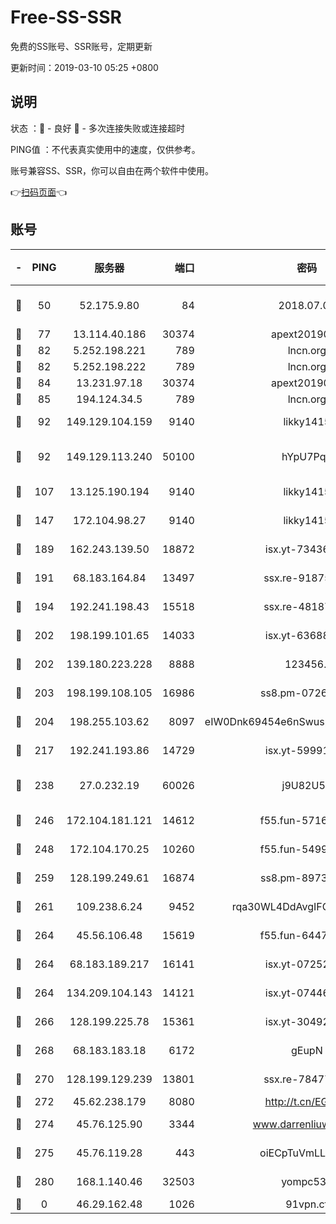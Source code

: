# Free-SS-SSR

免费的SS账号、SSR账号，定期更新

更新时间：2019-03-10 05:25 +0800

## 说明

状态     ：🙂 - 良好 🙁 - 多次连接失败或连接超时

PING值   ：不代表真实使用中的速度，仅供参考。

账号兼容SS、SSR，你可以自由在两个软件中使用。

👉[扫码页面](https://liesauer.github.io/Free-SS-SSR/)👈

## 账号

|-|PING|服务器|端口|密码|加密方式|区域|
|:----:|:----:|:-----:|-----:|:----:|:----:|:----:|
|🙂|50|52.175.9.80|84|2018.07.07|chacha20-ietf-poly1305|HK|
|🙂|77|13.114.40.186|30374|apext2019006|chacha20|JP|
|🙂|82|5.252.198.221|789|lncn.org|rc4|JP|
|🙂|82|5.252.198.222|789|lncn.org|rc4|JP|
|🙂|84|13.231.97.18|30374|apext2019006|chacha20|JP|
|🙂|85|194.124.34.5|789|lncn.org|rc4|JP|
|🙂|92|149.129.104.159|9140|likky1415|aes-256-cfb|HK|
|🙂|92|149.129.113.240|50100|hYpU7PqP|chacha20-ietf-poly1305|CN|
|🙂|107|13.125.190.194|9140|likky1415|aes-256-cfb|KR|
|🙂|147|172.104.98.27|9140|likky1415|aes-256-cfb|JP|
|🙂|189|162.243.139.50|18872|isx.yt-73436373|aes-256-cfb|US|
|🙂|191|68.183.164.84|13497|ssx.re-91875474|aes-256-cfb|US|
|🙂|194|192.241.198.43|15518|ssx.re-48187245|aes-256-cfb|US|
|🙂|202|198.199.101.65|14033|isx.yt-63688704|aes-256-cfb|US|
|🙂|202|139.180.223.228|8888|123456..|aes-256-cfb|JP|
|🙂|203|198.199.108.105|16986|ss8.pm-07262504|aes-256-cfb|US|
|🙂|204|198.255.103.62|8097|eIW0Dnk69454e6nSwuspv9DmS201tQ0D|aes-256-cfb|US|
|🙂|217|192.241.193.86|14729|isx.yt-59991842|aes-256-cfb|US|
|🙂|238|27.0.232.19|60026|j9U82U53|xchacha20-ietf-poly1305|HK|
|🙂|246|172.104.181.121|14612|f55.fun-57160811|aes-256-cfb|SG|
|🙂|248|172.104.170.25|10260|f55.fun-54999944|aes-256-cfb|SG|
|🙂|259|128.199.249.61|16874|ss8.pm-89735842|aes-256-cfb|SG|
|🙂|261|109.238.6.24|9452|rqa30WL4DdAvgIFG6Fs3znzTa|aes-256-cfb|FR|
|🙂|264|45.56.106.48|15619|f55.fun-64473829|aes-256-cfb|US|
|🙂|264|68.183.189.217|16141|isx.yt-07252342|aes-256-cfb|SG|
|🙂|264|134.209.104.143|14121|isx.yt-07446427|aes-256-cfb|SG|
|🙂|266|128.199.225.78|15361|isx.yt-30492264|aes-256-cfb|SG|
|🙂|268|68.183.183.18|6172|gEupN|aes-256-cfb|SG|
|🙂|270|128.199.129.239|13801|ssx.re-78477720|aes-256-cfb|SG|
|🙂|272|45.62.238.179|8080|http://t.cn/EGJIyrl|rc4-md5|CA|
|🙂|274|45.76.125.90|3344|www.darrenliuwei.com|aes-256-cfb|AU|
|🙂|275|45.76.119.28|443|oiECpTuVmLLxk4Ts|aes-256-cfb|AU|
|🙂|280|168.1.140.46|32503|yompc535|aes-256-cfb|AU|
|🙁|0|46.29.162.48|1026|91vpn.cf|rc4-md5|RU|
